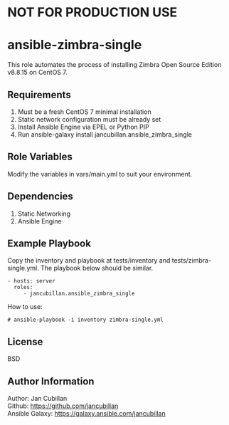 NOT FOR PRODUCTION USE
======================

ansible-zimbra-single
=====================

This role automates the process of installing Zimbra Open Source Edition v8.8.15 on CentOS 7.

Requirements
------------

1) Must be a fresh CentOS 7 minimal installation
2) Static network configuration must be already set
3) Install Ansible Engine via EPEL or Python PIP
4) Run ansible-galaxy install jancubillan.ansible_zimbra_single

Role Variables
--------------

Modify the variables in vars/main.yml to suit your environment.

Dependencies
------------

1) Static Networking
2) Ansible Engine

Example Playbook
----------------

Copy the inventory and playbook at tests/inventory and tests/zimbra-single.yml. The playbook below should be similar.

    - hosts: server
      roles:
         - jancubillan.ansible_zimbra_single

How to use:

    # ansible-playbook -i inventory zimbra-single.yml

License
-------

BSD

Author Information
------------------

Author: Jan Cubillan<br/>
Github: https://github.com/jancubillan<br/>
Ansible Galaxy: https://galaxy.ansible.com/jancubillan
